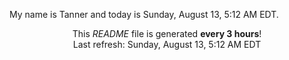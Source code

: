 My name is Tanner and today is Sunday, August 13, 5:12 AM EDT.

<p align="center">This <i>README</i> file is generated <b>every 3 hours</b>!</br>Last refresh: Sunday, August 13, 5:12 AM EDT<br /></p>
